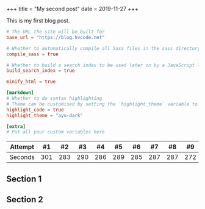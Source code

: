 +++
title = "My second post"
date = 2019-11-27
+++

This is my first blog post.

```toml
# The URL the site will be built for
base_url = "https://blog.hvcode.net"

# Whether to automatically compile all Sass files in the sass directory
compile_sass = true

# Whether to build a search index to be used later on by a JavaScript library
build_search_index = true

minify_html = true

[markdown]
# Whether to do syntax highlighting
# Theme can be customised by setting the `highlight_theme` variable to a theme supported by Zola
highlight_code = true
highlight_theme = "ayu-dark"

[extra]
# Put all your custom variables here
```

Attempt | #1 | #2 | #3 | #4 | #5 | #6 | #7 | #8 | #9 | #10 | #11
--- | --- | --- | --- |--- |--- |--- |--- |--- |--- |--- |---
Seconds | 301 | 283 | 290 | 286 | 289 | 285 | 287 | 287 | 272 | 276 | 269

## Section 1

## Section 2
